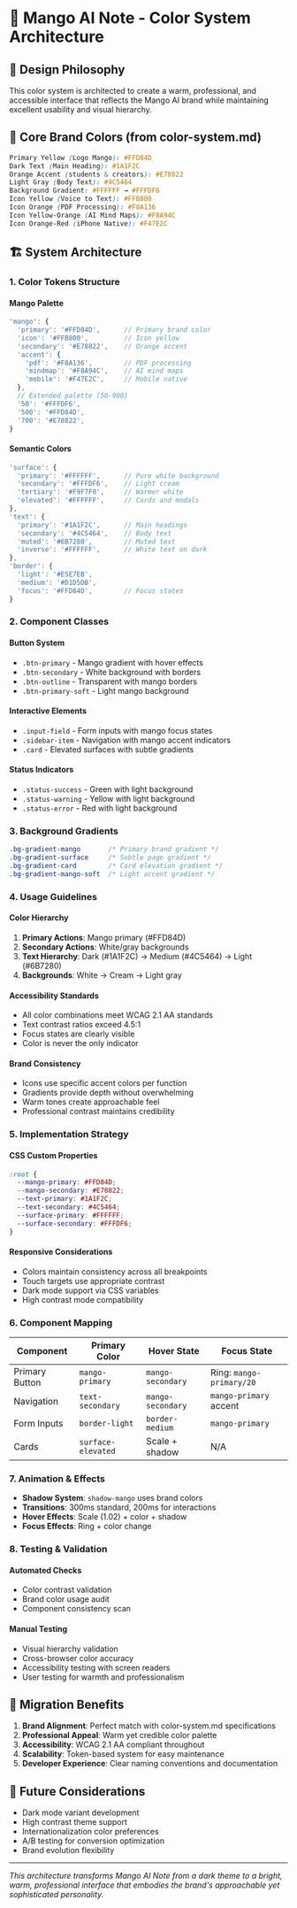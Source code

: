 # 🥭 Mango AI Note - Color System Architecture

## 🎨 Design Philosophy

This color system is architected to create a warm, professional, and accessible interface that reflects the Mango AI brand while maintaining excellent usability and visual hierarchy.

## 🎯 Core Brand Colors (from color-system.md)

```css
Primary Yellow (Logo Mango): #FFD84D
Dark Text (Main Heading): #1A1F2C  
Orange Accent (students & creators): #E78822
Light Gray (Body Text): #4C5464
Background Gradient: #FFFFFF → #FFFDF6
Icon Yellow (Voice to Text): #FFB800
Icon Orange (PDF Processing): #F8A136
Icon Yellow-Orange (AI Mind Maps): #F8A94C
Icon Orange-Red (iPhone Native): #F47E2C
```

## 🏗️ System Architecture

### 1. **Color Tokens Structure**

#### **Mango Palette**
```typescript
'mango': {
  'primary': '#FFD84D',      // Primary brand color
  'icon': '#FFB800',         // Icon yellow
  'secondary': '#E78822',    // Orange accent
  'accent': {
    'pdf': '#F8A136',        // PDF processing
    'mindmap': '#F8A94C',    // AI mind maps
    'mobile': '#F47E2C',     // Mobile native
  },
  // Extended palette (50-900)
  '50': '#FFFDF6',
  '500': '#FFD84D',
  '700': '#E78822',
}
```

#### **Semantic Colors**
```typescript
'surface': {
  'primary': '#FFFFFF',      // Pure white background
  'secondary': '#FFFDF6',    // Light cream
  'tertiary': '#F9F7F0',     // Warmer white
  'elevated': '#FFFFFF',     // Cards and modals
},
'text': {
  'primary': '#1A1F2C',      // Main headings
  'secondary': '#4C5464',    // Body text
  'muted': '#6B7280',        // Muted text
  'inverse': '#FFFFFF',      // White text on dark
},
'border': {
  'light': '#E5E7EB',
  'medium': '#D1D5DB', 
  'focus': '#FFD84D',        // Focus states
}
```

### 2. **Component Classes**

#### **Button System**
- `.btn-primary` - Mango gradient with hover effects
- `.btn-secondary` - White background with borders
- `.btn-outline` - Transparent with mango borders
- `.btn-primary-soft` - Light mango background

#### **Interactive Elements**
- `.input-field` - Form inputs with mango focus states
- `.sidebar-item` - Navigation with mango accent indicators
- `.card` - Elevated surfaces with subtle gradients

#### **Status Indicators**
- `.status-success` - Green with light background
- `.status-warning` - Yellow with light background  
- `.status-error` - Red with light background

### 3. **Background Gradients**

```css
.bg-gradient-mango       /* Primary brand gradient */
.bg-gradient-surface     /* Subtle page gradient */
.bg-gradient-card        /* Card elevation gradient */
.bg-gradient-mango-soft  /* Light accent gradient */
```

### 4. **Usage Guidelines**

#### **Color Hierarchy**
1. **Primary Actions**: Mango primary (#FFD84D)
2. **Secondary Actions**: White/gray backgrounds
3. **Text Hierarchy**: Dark (#1A1F2C) → Medium (#4C5464) → Light (#6B7280)
4. **Backgrounds**: White → Cream → Light gray

#### **Accessibility Standards**
- All color combinations meet WCAG 2.1 AA standards
- Text contrast ratios exceed 4.5:1
- Focus states are clearly visible
- Color is never the only indicator

#### **Brand Consistency**
- Icons use specific accent colors per function
- Gradients provide depth without overwhelming
- Warm tones create approachable feel
- Professional contrast maintains credibility

### 5. **Implementation Strategy**

#### **CSS Custom Properties**
```css
:root {
  --mango-primary: #FFD84D;
  --mango-secondary: #E78822;
  --text-primary: #1A1F2C;
  --text-secondary: #4C5464;
  --surface-primary: #FFFFFF;
  --surface-secondary: #FFFDF6;
}
```

#### **Responsive Considerations**
- Colors maintain consistency across all breakpoints
- Touch targets use appropriate contrast
- Dark mode support via CSS variables
- High contrast mode compatibility

### 6. **Component Mapping**

| Component | Primary Color | Hover State | Focus State |
|-----------|---------------|-------------|-------------|
| Primary Button | `mango-primary` | `mango-secondary` | Ring: `mango-primary/20` |
| Navigation | `text-secondary` | `mango-secondary` | `mango-primary` accent |
| Form Inputs | `border-light` | `border-medium` | `mango-primary` |
| Cards | `surface-elevated` | Scale + shadow | N/A |

### 7. **Animation & Effects**

- **Shadow System**: `shadow-mango` uses brand colors
- **Transitions**: 300ms standard, 200ms for interactions
- **Hover Effects**: Scale (1.02) + color + shadow
- **Focus Effects**: Ring + color change

### 8. **Testing & Validation**

#### **Automated Checks**
- Color contrast validation
- Brand color usage audit
- Component consistency scan

#### **Manual Testing**
- Visual hierarchy validation
- Cross-browser color accuracy
- Accessibility testing with screen readers
- User testing for warmth and professionalism

## 🚀 Migration Benefits

1. **Brand Alignment**: Perfect match with color-system.md specifications
2. **Professional Appeal**: Warm yet credible color palette
3. **Accessibility**: WCAG 2.1 AA compliant throughout
4. **Scalability**: Token-based system for easy maintenance
5. **Developer Experience**: Clear naming conventions and documentation

## 📝 Future Considerations

- Dark mode variant development
- High contrast theme support
- Internationalization color preferences
- A/B testing for conversion optimization
- Brand evolution flexibility

---

*This architecture transforms Mango AI Note from a dark theme to a bright, warm, professional interface that embodies the brand's approachable yet sophisticated personality.*